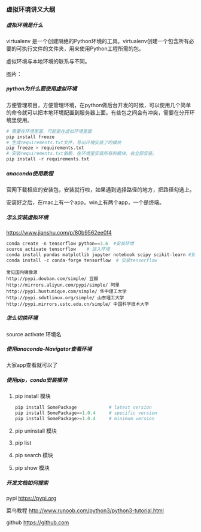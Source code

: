 ### 虚拟环境讲义大纲

##### 虚拟环境是什么

virtualenv 是一个创建隔绝的Python环境的工具。virtualenv创建一个包含所有必要的可执行文件的文件夹，用来使用Python工程所需的包。

虚拟环境与本地环境的联系与不同。

图片：

##### python为什么要使用虚拟环境

方便管理项目，方便管理环境，在python做后台开发的时候，可以使用几个简单的命令就可以把本地环境配置到服务器上面。有些包之间会有冲突，需要在分开环境里使用。

``` python
# 需要在环境里面，可能是在虚拟环境里面
pip install freeze
# 生成requirements.txt文件，导出环境安装了的模块
pip freeze > requirements.txt
# 安装requirements.txt依赖，在环境里安装所有的模块，会全部安装。
pip install -r requirements.txt
```

##### anaconda使用教程

官网下载相应的安装包，安装就行啦，如果遇到选择路径的地方，把路径勾选上。

安装好之后，在mac上有一个app。win上有两个app，一个是终端。



##### 怎么安装虚拟环境

https://www.jianshu.com/p/80b9562ee0f4

```python
conda create -n tensorflow python==3.6  #安装环境
source activate tensorflow    # 进入环境
conda install pandas matplotlib jupyter notebook scipy scikit-learn #安装模块
conda install -c conda-forge tensorflow  # 安装tensorflow
```

```wiki
常见国内镜像源 
http://pypi.douban.com/simple/ 豆瓣 
http://mirrors.aliyun.com/pypi/simple/ 阿里 
http://pypi.hustunique.com/simple/ 华中理工大学 
http://pypi.sdutlinux.org/simple/ 山东理工大学 
http://pypi.mirrors.ustc.edu.cn/simple/ 中国科学技术大学
```



##### 怎么切换环境

source activate 环境名

##### 使用anaconda-Navigator查看环境

大家app查看就可以了

##### 使用pip，conda安装模块

1. pip install 模块

   ```python
   pip install SomePackage            # latest version
   pip install SomePackage==1.0.4     # specific version
   pip install SomePackage>=1.0.4     # minimum version
   ```

2. pip uninstall 模块

3. pip list

4. pip search 模块

5. pip show 模块   

##### 开发文档如何搜索

pypi     https://pypi.org

菜鸟教程    http://www.runoob.com/python3/python3-tutorial.html

github    https://github.com





